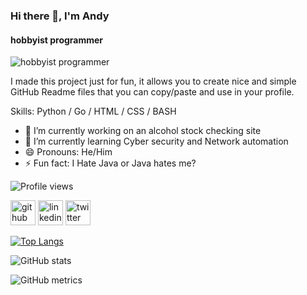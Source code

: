 ### Hi there 👋, I'm Andy
#### hobbyist programmer
![hobbyist programmer](https://arturssmirnovs.github.io/github-profile-readme-generator/images/banner.png)

I made this project just for fun, it allows you to create nice and simple GitHub Readme files that you can copy/paste and use in your profile.

Skills: Python / Go / HTML / CSS / BASH

- 🔭 I’m currently working on an alcohol stock checking site 
- 🌱 I’m currently learning Cyber security and Network automation 
- 😄 Pronouns: He/Him 
- ⚡ Fun fact: I Hate Java or Java hates me? 

![Profile views](https://gpvc.arturio.dev/apscandy)

[<img src='https://cdn.jsdelivr.net/npm/simple-icons@3.0.1/icons/github.svg' alt='github' height='40'>](https://github.com/apscandy)  [<img src='https://cdn.jsdelivr.net/npm/simple-icons@3.0.1/icons/linkedin.svg' alt='linkedin' height='40'>](https://www.linkedin.com/in/https://www.linkedin.com/in/andrew-clarke-534a62195//)  [<img src='https://cdn.jsdelivr.net/npm/simple-icons@3.0.1/icons/twitter.svg' alt='twitter' height='40'>](https://twitter.com/@andy_netsec)  

[![Top Langs](https://github-readme-stats.vercel.app/api/top-langs/?username=apscandy)](https://github.com/anuraghazra/github-readme-stats)

![GitHub stats](https://github-readme-stats.vercel.app/api?username=apscandy&show_icons=true)  

![GitHub metrics](https://metrics.lecoq.io/apscandy)   
